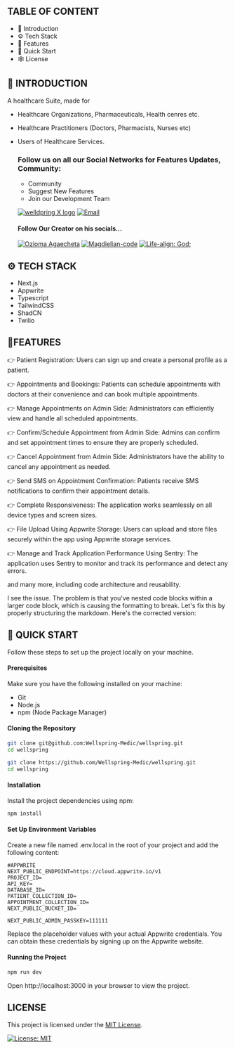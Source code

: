## TABLE OF CONTENT
- 🤖 Introduction
- ⚙️ Tech Stack
- 🔋 Features
- 🤸 Quick Start
- 🕸️ License



## 🤖 INTRODUCTION
A healthcare Suite, made for 

- Healthcare Organizations, Pharmaceuticals, Health cenres etc.
- Healthcare Practitioners (Doctors, Pharmacists, Nurses etc)
- Users of Healthcare Services.




    ### Follow us on all our Social Networks for Features Updates, Community:

    - Community
    - Suggest New Features
    - Join our Development Team



    [![welldpring X logo](https://img.shields.io/badge/X-000?style=for-the-badge&logo=x&logoColor=white)](https://x.com/wellspringmedic)        [![Email](https://img.shields.io/badge/Wellspring%20Healthcare-28a745?style=for-the-badge&logo=gmail&logoColor=white)](mailto:wellspring.medic@gmail.com)

    #### Follow Our Creator on his socials...
    [![Ozioma Agaecheta](https://img.shields.io/badge/Ozioma%20Agaecheta-0077B5?style=for-the-badge&logo=linkedin&logoColor=white)](https://www.linkedin.com/in/ozioma-agaecheta-4ba85424a/)  [![Magdielian-code](https://img.shields.io/badge/Magdielian--code-181717?style=for-the-badge&logo=github&logoColor=white)](https://github.com/magdielian-code)    [![Life-align: God;](https://img.shields.io/badge/Life--align%3A%20God%3B-28a745?style=for-the-badge&logo=x&logoColor=white)](https://x.com/magdiel_amor)


## ⚙️ TECH STACK
- Next.js
- Appwrite
- Typescript
- TailwindCSS
- ShadCN
- Twilio



## 🔋FEATURES
👉 Patient Registration: Users can sign up and create a personal profile as a patient.

👉 Appointments and Bookings: Patients can schedule appointments with doctors at their convenience and can book multiple appointments.

👉 Manage Appointments on Admin Side: Administrators can efficiently view and handle all scheduled appointments.

👉 Confirm/Schedule Appointment from Admin Side: Admins can confirm and set appointment times to ensure they are properly scheduled.

👉 Cancel Appointment from Admin Side: Administrators have the ability to cancel any appointment as needed.

👉 Send SMS on Appointment Confirmation: Patients receive SMS notifications to confirm their appointment details.

👉 Complete Responsiveness: The application works seamlessly on all device types and screen sizes.

👉 File Upload Using Appwrite Storage: Users can upload and store files securely within the app using Appwrite storage services.

👉 Manage and Track Application Performance Using Sentry: The application uses Sentry to monitor and track its performance and detect any errors.

and many more, including code architecture and reusability.

I see the issue. The problem is that you've nested code blocks within a larger code block, which is causing the formatting to break. Let's fix this by properly structuring the markdown. Here's the corrected version:



## 🤸 QUICK START

Follow these steps to set up the project locally on your machine.

#### Prerequisites

Make sure you have the following installed on your machine:

- Git
- Node.js
- npm (Node Package Manager)

#### Cloning the Repository

```bash - using SSH
git clone git@github.com:Wellspring-Medic/wellspring.git
cd wellspring
```

```bash - using HTTPS
git clone https://github.com/Wellspring-Medic/wellspring.git
cd wellspring
```

#### Installation

Install the project dependencies using npm:

```bash
npm install
```

#### Set Up Environment Variables

Create a new file named .env.local in the root of your project and add the following content:

```env
#APPWRITE
NEXT_PUBLIC_ENDPOINT=https://cloud.appwrite.io/v1
PROJECT_ID=
API_KEY=
DATABASE_ID=
PATIENT_COLLECTION_ID=
APPOINTMENT_COLLECTION_ID=
NEXT_PUBLIC_BUCKET_ID=

NEXT_PUBLIC_ADMIN_PASSKEY=111111
```

Replace the placeholder values with your actual Appwrite credentials. You can obtain these credentials by signing up on the Appwrite website.

#### Running the Project

```bash
npm run dev
```

Open http://localhost:3000 in your browser to view the project.


## LICENSE 

This project is licensed under the [MIT License](LICENSE).

[![License: MIT](https://img.shields.io/badge/License--MIT-yellow.svg)](https://opensource.org/licenses/MIT)